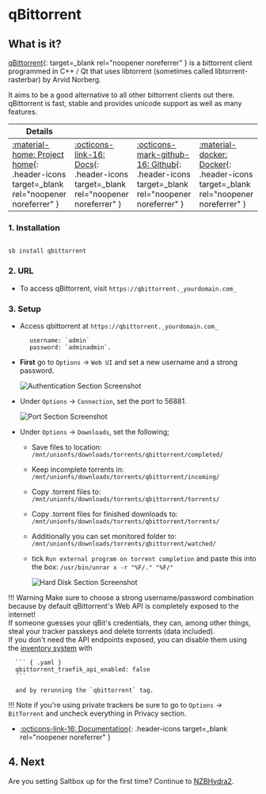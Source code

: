 # qBittorrent

## What is it?

[qBittorrent](https://www.qbittorrent.org/){: target=_blank rel="noopener noreferrer" } is a bittorrent client programmed in C++ / Qt that uses libtorrent (sometimes called libtorrent-rasterbar) by Arvid Norberg.

It aims to be a good alternative to all other bittorrent clients out there. qBittorrent is fast, stable and provides unicode support as well as many features.

| Details     |             |             |             |
|-------------|-------------|-------------|-------------|
| [:material-home: Project home](https://www.qbittorrent.org/){: .header-icons target=_blank rel="noopener noreferrer" } | [:octicons-link-16: Docs](https://github.com/qbittorrent/qBittorrent/wiki){: .header-icons target=_blank rel="noopener noreferrer" } | [:octicons-mark-github-16: Github](https://github.com/qbittorrent/qBittorrent){: .header-icons target=_blank rel="noopener noreferrer" } | [:material-docker: Docker](https://hub.docker.com/r/saltydk/qbittorrent){: .header-icons target=_blank rel="noopener noreferrer" }|

### 1. Installation

``` shell

sb install qbittorrent

```

### 2. URL

- To access qBittorrent, visit `https://qbittorrent._yourdomain.com_`

### 3. Setup

- Access qbittorrent at `https://qbittorrent._yourdomain.com_`

``` { .yaml }
      username: `admin`
      password: `adminadmin`.
```

- **First** go to `Options` -> `Web UI` and set a new username and a strong password.

    ![Authentication Section Screenshot](../images/community/qbit_auth.png)

- Under `Options` -> `Connection`, set the port to 56881.

    ![Port Section Screenshot](../images/community/qbit_port.png)

- Under `Options` -> `Downloads`, set the following;

  - Save files to location: `/mnt/unionfs/downloads/torrents/qbittorrent/completed/`

  - Keep incomplete torrents in: `/mnt/unionfs/downloads/torrents/qbittorrent/incoming/`

  - Copy .torrent files to: `/mnt/unionfs/downloads/torrents/qbittorrent/torrents/`

  - Copy .torrent files for finished downloads to: `/mnt/unionfs/downloads/torrents/qbittorrent/torrents/`

  - Additionally you can set monitored folder to: `/mnt/unionfs/downloads/torrents/qbittorrent/watched/`

  - tick `Run external program on torrent completion` and paste this into the box: `/usr/bin/unrar x -r "%F/." "%F/"`

    ![Hard Disk Section Screenshot](../images/community/qbit_hdd.png)
<!-- markdownlint-disable MD046 -->
!!! Warning
      Make sure to choose a strong username/password combination because by default qBittorrent's Web API is completely exposed to the internet!  
      If someone guesses your qBit's credentials, they can, among other things, steal your tracker passkeys and delete torrents (data included).  
      If you don't need the API endpoints exposed, you can disable them using the [inventory system](../saltbox/inventory/index.md) with

      ``` { .yaml }
      qbittorrent_traefik_api_enabled: false
      ```

      and by rerunning the `qbittorrent` tag.
<!-- markdownlint-enable MD046 -->

!!! Note
      if you're using private trackers be sure to go to `Options` -> `BitTorrent` and uncheck everything in Privacy section.

- [:octicons-link-16: Documentation](https://github.com/qbittorrent/qBittorrent/wiki){: .header-icons target=_blank rel="noopener noreferrer" }

## 4. Next

Are you setting Saltbox up for the first time?  Continue to [NZBHydra2](nzbhydra2.md).
